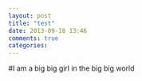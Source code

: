 ```yaml
---
layout: post
title: "test"
date: 2013-09-18 13:46
comments: true
categories: 
---
```



#I am a big big girl in the big big world
